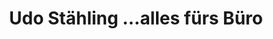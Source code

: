 ---
title: "Udo Stähling …alles fürs Büro"
url: /flensburg/udo-staehling-alles-fuers-buero/
shop: Schreibwaren
---